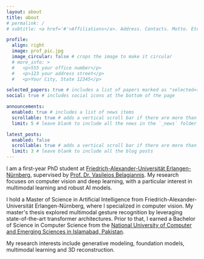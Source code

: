 ```yaml
---
layout: about
title: about
# permalink: /
# subtitle: <a href='#'>Affiliations</a>. Address. Contacts. Motto. Etc.

profile:
  align: right
  image: prof_pic.jpg
  image_circular: false # crops the image to make it circular
  # more_info: >
  #   <p>555 your office number</p>
  #   <p>123 your address street</p>
  #   <p>Your City, State 12345</p>

selected_papers: true # includes a list of papers marked as "selected={true}"
social: true # includes social icons at the bottom of the page

announcements:
  enabled: true # includes a list of news items
  scrollable: true # adds a vertical scroll bar if there are more than 3 news items
  limit: 5 # leave blank to include all the news in the `_news` folder

latest_posts:
  enabled: false
  scrollable: true # adds a vertical scroll bar if there are more than 3 new posts items
  limit: 3 # leave blank to include all the blog posts
---
```


I am a first-year PhD student at [Friedrich-Alexander-Universität Erlangen-Nürnberg](https://www.fau.de/), supervised by [Prof. Dr. Vasileios Belagiannis](https://www.lms.tf.fau.eu/person/vasileios-belagiannis/). My research focuses on computer vision and deep learning, with a particular interest in multimodal learning and robust AI models.

I hold a Master of Science in Artificial Intelligence from Friedrich-Alexander-Universität Erlangen-Nürnberg, where I specialized in computer vision. My master's thesis explored multimodal gesture recognition by leveraging state-of-the-art transformer architectures. Prior to that, I earned a Bachelor of Science in Computer Science from the [National University of Computer and Emerging Sciences in Islamabad, Pakistan](http://isb.nu.edu.pk/). 

My research interests include generative modeling, foundation models, multimodal learning and 3D reconstruction.
